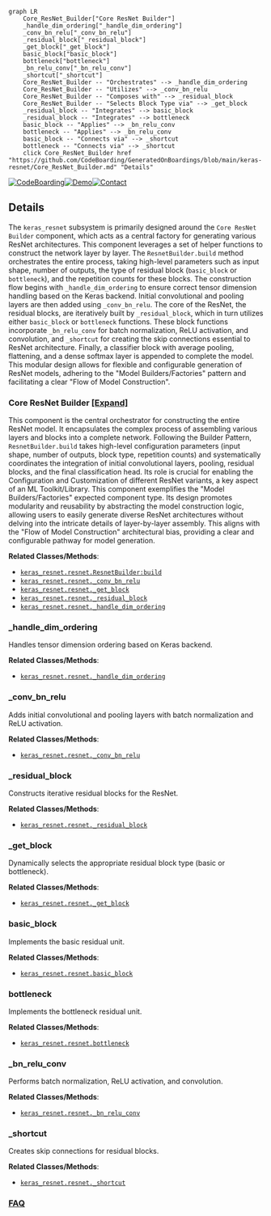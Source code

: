 ```mermaid
graph LR
    Core_ResNet_Builder["Core ResNet Builder"]
    _handle_dim_ordering["_handle_dim_ordering"]
    _conv_bn_relu["_conv_bn_relu"]
    _residual_block["_residual_block"]
    _get_block["_get_block"]
    basic_block["basic_block"]
    bottleneck["bottleneck"]
    _bn_relu_conv["_bn_relu_conv"]
    _shortcut["_shortcut"]
    Core_ResNet_Builder -- "Orchestrates" --> _handle_dim_ordering
    Core_ResNet_Builder -- "Utilizes" --> _conv_bn_relu
    Core_ResNet_Builder -- "Composes with" --> _residual_block
    Core_ResNet_Builder -- "Selects Block Type via" --> _get_block
    _residual_block -- "Integrates" --> basic_block
    _residual_block -- "Integrates" --> bottleneck
    basic_block -- "Applies" --> _bn_relu_conv
    bottleneck -- "Applies" --> _bn_relu_conv
    basic_block -- "Connects via" --> _shortcut
    bottleneck -- "Connects via" --> _shortcut
    click Core_ResNet_Builder href "https://github.com/CodeBoarding/GeneratedOnBoardings/blob/main/keras-resnet/Core_ResNet_Builder.md" "Details"
```

[![CodeBoarding](https://img.shields.io/badge/Generated%20by-CodeBoarding-9cf?style=flat-square)](https://github.com/CodeBoarding/GeneratedOnBoardings)[![Demo](https://img.shields.io/badge/Try%20our-Demo-blue?style=flat-square)](https://www.codeboarding.org/demo)[![Contact](https://img.shields.io/badge/Contact%20us%20-%20contact@codeboarding.org-lightgrey?style=flat-square)](mailto:contact@codeboarding.org)

## Details

The `keras_resnet` subsystem is primarily designed around the `Core ResNet Builder` component, which acts as a central factory for generating various ResNet architectures. This component leverages a set of helper functions to construct the network layer by layer. The `ResnetBuilder.build` method orchestrates the entire process, taking high-level parameters such as input shape, number of outputs, the type of residual block (`basic_block` or `bottleneck`), and the repetition counts for these blocks. The construction flow begins with `_handle_dim_ordering` to ensure correct tensor dimension handling based on the Keras backend. Initial convolutional and pooling layers are then added using `_conv_bn_relu`. The core of the ResNet, the residual blocks, are iteratively built by `_residual_block`, which in turn utilizes either `basic_block` or `bottleneck` functions. These block functions incorporate `_bn_relu_conv` for batch normalization, ReLU activation, and convolution, and `_shortcut` for creating the skip connections essential to ResNet architecture. Finally, a classifier block with average pooling, flattening, and a dense softmax layer is appended to complete the model. This modular design allows for flexible and configurable generation of ResNet models, adhering to the "Model Builders/Factories" pattern and facilitating a clear "Flow of Model Construction".

### Core ResNet Builder [[Expand]](./Core_ResNet_Builder.md)
This component is the central orchestrator for constructing the entire ResNet model. It encapsulates the complex process of assembling various layers and blocks into a complete network. Following the Builder Pattern, `ResnetBuilder.build` takes high-level configuration parameters (input shape, number of outputs, block type, repetition counts) and systematically coordinates the integration of initial convolutional layers, pooling, residual blocks, and the final classification head. Its role is crucial for enabling the Configuration and Customization of different ResNet variants, a key aspect of an ML Toolkit/Library. This component exemplifies the "Model Builders/Factories" expected component type. Its design promotes modularity and reusability by abstracting the model construction logic, allowing users to easily generate diverse ResNet architectures without delving into the intricate details of layer-by-layer assembly. This aligns with the "Flow of Model Construction" architectural bias, providing a clear and configurable pathway for model generation.


**Related Classes/Methods**:

- <a href="https://github.com/raghakot/keras-resnet/blob/master/resnet.py" target="_blank" rel="noopener noreferrer">`keras_resnet.resnet.ResnetBuilder:build`</a>
- <a href="https://github.com/raghakot/keras-resnet/blob/master/resnet.py" target="_blank" rel="noopener noreferrer">`keras_resnet.resnet._conv_bn_relu`</a>
- <a href="https://github.com/raghakot/keras-resnet/blob/master/resnet.py" target="_blank" rel="noopener noreferrer">`keras_resnet.resnet._get_block`</a>
- <a href="https://github.com/raghakot/keras-resnet/blob/master/resnet.py" target="_blank" rel="noopener noreferrer">`keras_resnet.resnet._residual_block`</a>
- <a href="https://github.com/raghakot/keras-resnet/blob/master/resnet.py" target="_blank" rel="noopener noreferrer">`keras_resnet.resnet._handle_dim_ordering`</a>


### _handle_dim_ordering
Handles tensor dimension ordering based on Keras backend.


**Related Classes/Methods**:

- <a href="https://github.com/raghakot/keras-resnet/blob/master/resnet.py" target="_blank" rel="noopener noreferrer">`keras_resnet.resnet._handle_dim_ordering`</a>


### _conv_bn_relu
Adds initial convolutional and pooling layers with batch normalization and ReLU activation.


**Related Classes/Methods**:

- <a href="https://github.com/raghakot/keras-resnet/blob/master/resnet.py" target="_blank" rel="noopener noreferrer">`keras_resnet.resnet._conv_bn_relu`</a>


### _residual_block
Constructs iterative residual blocks for the ResNet.


**Related Classes/Methods**:

- <a href="https://github.com/raghakot/keras-resnet/blob/master/resnet.py" target="_blank" rel="noopener noreferrer">`keras_resnet.resnet._residual_block`</a>


### _get_block
Dynamically selects the appropriate residual block type (basic or bottleneck).


**Related Classes/Methods**:

- <a href="https://github.com/raghakot/keras-resnet/blob/master/resnet.py" target="_blank" rel="noopener noreferrer">`keras_resnet.resnet._get_block`</a>


### basic_block
Implements the basic residual unit.


**Related Classes/Methods**:

- <a href="https://github.com/raghakot/keras-resnet/blob/master/resnet.py" target="_blank" rel="noopener noreferrer">`keras_resnet.resnet.basic_block`</a>


### bottleneck
Implements the bottleneck residual unit.


**Related Classes/Methods**:

- <a href="https://github.com/raghakot/keras-resnet/blob/master/resnet.py" target="_blank" rel="noopener noreferrer">`keras_resnet.resnet.bottleneck`</a>


### _bn_relu_conv
Performs batch normalization, ReLU activation, and convolution.


**Related Classes/Methods**:

- <a href="https://github.com/raghakot/keras-resnet/blob/master/resnet.py" target="_blank" rel="noopener noreferrer">`keras_resnet.resnet._bn_relu_conv`</a>


### _shortcut
Creates skip connections for residual blocks.


**Related Classes/Methods**:

- <a href="https://github.com/raghakot/keras-resnet/blob/master/resnet.py" target="_blank" rel="noopener noreferrer">`keras_resnet.resnet._shortcut`</a>




### [FAQ](https://github.com/CodeBoarding/GeneratedOnBoardings/tree/main?tab=readme-ov-file#faq)